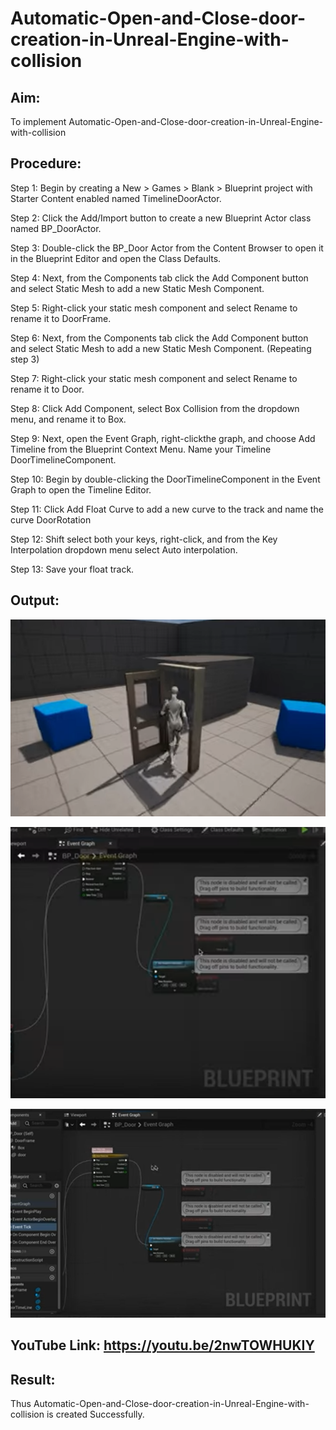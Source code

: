 # Automatic-Open-and-Close-door-creation-in-Unreal-Engine-with-collision


## Aim:
To implement Automatic-Open-and-Close-door-creation-in-Unreal-Engine-with-collision



## Procedure:
Step 1: Begin by creating a New > Games > Blank > Blueprint project with Starter Content enabled named TimelineDoorActor.

Step 2: Click the Add/Import button to create a new Blueprint Actor class named BP_DoorActor.

Step 3: Double-click the BP_Door Actor from the Content Browser to open it in the Blueprint Editor and open the Class Defaults.

Step 4: Next, from the Components tab click the Add Component button and select Static Mesh to add a new Static Mesh Component.

Step 5: Right-click your static mesh component and select Rename to rename it to DoorFrame.

 Step 6: Next, from the Components tab click the Add Component button and select Static Mesh to add a new Static Mesh Component. (Repeating step 3)

Step 7: Right-click your static mesh component and select Rename to rename it to Door.

Step 8: Click Add Component, select Box Collision from the dropdown menu, and rename it to Box.

Step 9: Next, open the Event Graph, right-clickthe graph, and choose Add Timeline from the Blueprint Context Menu. Name your Timeline DoorTimelineComponent.

Step 10: Begin by double-clicking the DoorTimelineComponent in the Event Graph to open the Timeline Editor.

Step 11: Click Add Float Curve to add a new curve to the track and name the curve DoorRotation

Step 12: Shift select both your keys, right-click, and from the Key Interpolation dropdown menu select Auto interpolation.

Step 13: Save your float track.

## Output:
![github.logo](gp.png)

![github.logo](gp1.png)

![github.logo](gp2.png)

## YouTube Link: https://youtu.be/2nwTOWHUKIY



## Result:

Thus Automatic-Open-and-Close-door-creation-in-Unreal-Engine-with-collision is created Successfully.


